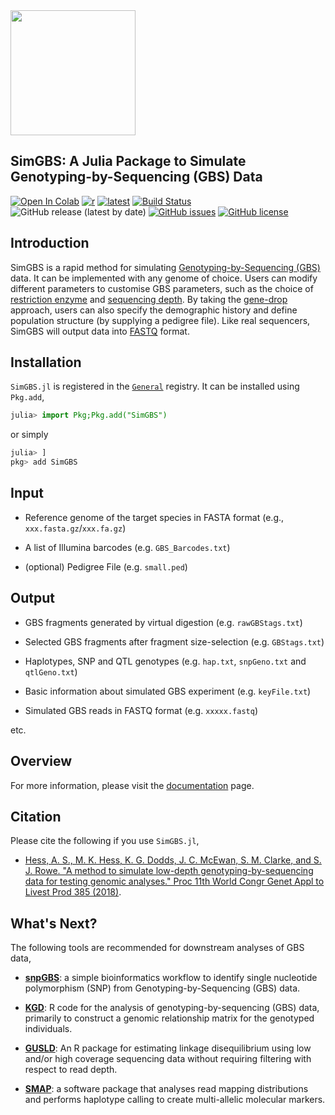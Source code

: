 <img src="https://github.com/kanji709/SimGBS.jl/blob/akonkia-patch-2/docs/simgbs_logo.svg" width="200">

## SimGBS: A Julia Package to Simulate Genotyping-by-Sequencing (GBS) Data  

[![Open In Colab](https://colab.research.google.com/assets/colab-badge.svg)](https://colab.research.google.com/github/kanji709/SimGBS.jl/blob/master/tutorials/SimGBS_Julia_Colab_Notebook.ipynb)
[![r](https://img.shields.io/badge/r-markdown?style=flat&label=markdown&color=%23276DC2)](https://kanji709.github.io/SimGBS.jl/tutorials/SimGBS_R_JuliaCall.html#Introduction)
[![latest](https://img.shields.io/badge/docs-latest-blue.svg)](https://kanji709.github.io/SimGBS.jl/)
[![Build Status](https://github.com/kanji709/SimGBS.jl/actions/workflows/ci.yml/badge.svg)](https://github.com/kanji709/SimGBS.jl/actions/workflows/ci.yml)
![GitHub release (latest by date)](https://img.shields.io/github/v/release/kanji709/SimGBS.jl?color=purple&style=flat-square)
[![GitHub issues](https://img.shields.io/github/issues/AgResearch/snpGBS)](https://github.com/kanji709/SimGBS.jl/issues)
[![GitHub license](https://img.shields.io/github/license/AgResearch/snpGBS?style=flat-square)](https://github.com/kanji709/SimGBS.jl/blob/master/LICENSE)


## Introduction

SimGBS is a rapid method for simulating  [Genotyping-by-Sequencing (GBS)](https://journals.plos.org/plosone/article?id=10.1371/journal.pone.0019379) data. It can be implemented with any genome of choice. Users can modify different parameters to customise GBS parameters, such as the choice of [restriction enzyme](https://en.wikipedia.org/wiki/Restriction_enzyme#Examples) and [sequencing depth](https://www.nature.com/articles/nrg3642). By taking the [gene-drop](https://academic.oup.com/g3journal/article/5/7/1415/6025367) approach, users can also specify the demographic history and define population structure (by supplying a pedigree file). Like real sequencers, SimGBS will output data into [FASTQ](https://en.wikipedia.org/wiki/FASTQ_format) format.   

## Installation

`SimGBS.jl` is registered in the [`General`](https://github.com/JuliaRegistries/General) registry. It can be installed using `Pkg.add`,

```julia
julia> import Pkg;Pkg.add("SimGBS")
```

or simply

```julia
julia> ] 
pkg> add SimGBS
```


## Input

- Reference genome of the target species in FASTA format (e.g., `xxx.fasta.gz`/`xxx.fa.gz`)   

- A list of Illumina barcodes (e.g. `GBS_Barcodes.txt`)

- (optional) Pedigree File (e.g. `small.ped`)



## Output

- GBS fragments generated by virtual digestion (e.g. `rawGBStags.txt`)

- Selected GBS fragments after fragment size-selection (e.g. `GBStags.txt`)

- Haplotypes, SNP and QTL genotypes (e.g. `hap.txt`, `snpGeno.txt` and `qtlGeno.txt`)

- Basic information about simulated GBS experiment (e.g. `keyFile.txt`)

- Simulated GBS reads in FASTQ format (e.g. `xxxxx.fastq`)

etc.



## Overview

For more information, please visit the [documentation](https://kanji709.github.io/SimGBS.jl/dev/) page.


## Citation

Please cite the following if you use `SimGBS.jl`,

- [Hess, A. S., M. K. Hess, K. G. Dodds, J. C. McEwan, S. M. Clarke, and S. J. Rowe. "A method to simulate low-depth genotyping-by-sequencing data for testing genomic analyses." Proc 11th World Congr Genet Appl to Livest Prod 385 (2018)](https://www.researchgate.net/publication/325012536_A_method_to_simulate_low-depth_genotyping-by-sequencing_data_for_testing_genomic_analyses).

## What's Next?

The following tools are recommended for downstream analyses of GBS data,

- [**snpGBS**](https://github.com/AgResearch/snpGBS): a simple bioinformatics workflow to identify single nucleotide polymorphism (SNP) from Genotyping-by-Sequencing (GBS) data.

- [**KGD**](https://github.com/AgResearch/KGD): R code for the analysis of genotyping-by-sequencing (GBS) data, primarily to construct a genomic relationship matrix for the genotyped individuals.   

- [**GUSLD**](https://github.com/AgResearch/GUS-LD): An R package for estimating linkage disequilibrium using low and/or high coverage sequencing data without requiring filtering with respect to read depth.

- [**SMAP**](https://gitlab.com/truttink/smap): a software package that analyses read mapping distributions and performs haplotype calling to create multi-allelic molecular markers.







